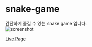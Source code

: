 # snake-game

간단하게 즐길 수 있는 snake game 입니다.
<br>
<img src="./screenshot.png" alt="screenshot" />

[Live Page](https://kinz-up.github.io/snake-game/)
